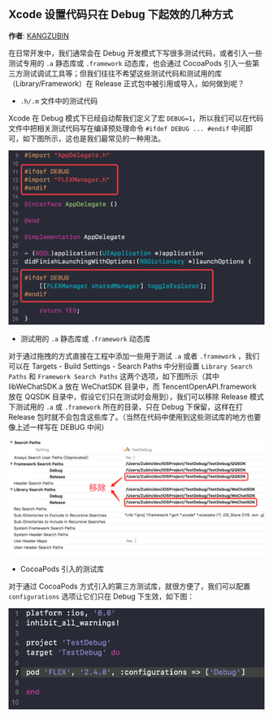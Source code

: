 ## Xcode 设置代码只在 Debug 下起效的几种方式

**作者**: [KANGZUBIN](https://weibo.com/kangzubin)

在日常开发中，我们通常会在 Debug 开发模式下写很多测试代码，或者引入一些测试专用的 `.a` 静态库或 `.framework` 动态库，也会通过 CocoaPods 引入一些第三方测试调试工具等；但我们往往不希望这些测试代码和测试用的库（Library/Framework）在 Release 正式包中被引用或导入，如何做到呢？

* `.h/.m` 文件中的测试代码

Xcode 在 Debug 模式下已经自动帮我们定义了宏 `DEBUG=1`，所以我们可以在代码文件中把相关测试代码写在编译预处理命令 `#ifdef DEBUG ... #endif` 中间即可，如下图所示，这也是我们最常见的一种用法。

![](./1.png)

* 测试用的 `.a` 静态库或 `.framework` 动态库

对于通过拖拽的方式直接在工程中添加一些用于测试 `.a` 或者 `.framework` ，我们可以在 Targets - Build Settings - Search Paths 中分别设置 `Library Search Paths` 和 `Framework Search Paths` 这两个选项，如下图所示（其中 libWeChatSDK.a 放在 WeChatSDK 目录中，而 TencentOpenAPI.framework 放在 QQSDK 目录中，假设它们只在测试时会用到），我们可以移除 Release 模式下测试用的 `.a` 或 `.framework` 所在的目录，只在 Debug 下保留，这样在打 Release 包时就不会包含这些库了。（当然在代码中使用到这些测试库的地方也要像上述一样写在 DEBUG 中间）

![](./2.png)

* CocoaPods 引入的测试库

对于通过 CocoaPods 方式引入的第三方测试库，就很方便了，我们可以配置 `configurations` 选项让它们只在 Debug 下生效，如下图：

![](./3.png)


